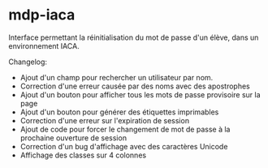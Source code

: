 # mdp-iaca

Interface permettant la réinitialisation du mot de passe d'un élève, dans un environnement IACA.

Changelog:

- Ajout d'un champ pour rechercher un utilisateur par nom.
- Correction d'une erreur causée par des noms avec des apostrophes
- Ajout d'un bouton pour afficher tous les mots de passe provisoire sur la page
- Ajout d'un bouton pour générer des étiquettes imprimables
- Correction d'une erreur sur l'expiration de session
- Ajout de code pour forcer le changement de mot de passe à la prochaine ouverture de session
- Correction d'un bug d'affichage avec des caractères Unicode
- Affichage des classes sur 4 colonnes